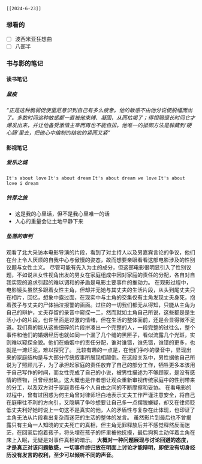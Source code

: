 `[[2024-6-23]]`
### 想看的
- [ ] 波西米亚狂想曲
- [ ] 八部半

### 书与影的笔记
#### 读书笔记
##### 鼠疫
_“正是这种脆弱促使里厄意识到自己有多么疲惫。他的敏感不由他分说便脱缰而出了。多数时间这种敏感都一直被他束缚、凝固，从而枯竭了；得相隔很长时间它才爆发出来，并让他备受激情主宰而再也不能自拔。他唯一的抵御方法是躲藏到‘硬心肠’里去，把他心中编制的结收的紧而又紧”_


#### 影视笔记
##### 爱乐之城
`It's about love`
`It's about dream`
`It's about dream we love`
`It's about love i dream`

##### 铃芽之旅
* 这是我的心里话，但不是我心里唯一的话
* 人心的重量会让土地平静下来

##### 坠落的审判
观看了北大采访本电影导演的片段，看到了对主持人以及男嘉宾言论的争议，他们在台上令人厌烦的自我中心与傲慢的姿态，故而想要亲眼看看这部电影涉及的性别议题与女性主义。
尽管可能有先入为主的成分，但这部电影很明显引入了性别议题，不如说从女性视角出发的男女在家庭组成中因对家庭的责任的分配，各自对自我实现的追求引起的难以调和的矛盾是电影主要事件的推动力。
在观影过程中，电影镜头虽然多跟着女性主角，但却并无她与其丈夫的生活片段，从头到尾丈夫只在相片，回忆，想象中露过面，在现实中与主角的交集仅有主角发现丈夫身死，抱着孩子与丈夫的尸体抽泣报警的画面。过往的一切我们都无从得知，只能从主角为自己的辩护，丈夫存留的录音中窥探一二，然而就如主角自己所说，这些都是是生活小小的片段，也许里面是过激的情绪，但在生活的整体面前，还是会显得微不足道。我们真的能从这些细碎的片段拼凑出一个完整的人，一段完整的过往么，整个事件和他们的婚姻经历也就如同一个漏了几个缝的黑匣子，看似流露几个光斑，实则难以窥探全貌。他们在婚姻中的责任分配，谁对谁错，谁先错，谁错的更多，也就是一滩烂泥，难以探究了。
比较有趣的一点是，在他们争吵的录音中，显现出来的家庭结构是与大部分传统叙事所展现相颠倒。在这段关系中，男性据他自己所说为了照顾儿子，为了承担起家庭的责任放弃了自己的部分工作，牺牲更多本该用于自己写作的时间，而女性完成了自己的小说，被男性描述为不够顾家，是没有感情的怪物，且曾经出轨。这大概也是作者想让观众重新审视传统家庭中的性别带来的分工，以及双方对于家庭责任与个人自由之间的不断摩擦和妥协。
在看电影的过程中，曾有过困惑为何主角曾对律师坦白地表示丈夫工作严谨注意安全，将自己在庭审往不利的方向引，又隐瞒了争吵想要让自己多一点摆脱嫌疑，却又在律师贬低丈夫利好她时说上一句这不是真实的他，人的矛盾性与复杂在此体现，也印证了主角无法从片段看出复杂而迷茫的生活的整体的发言。
虽然影片到最后也不曾揭露只有主角一人知晓的丈夫死亡的真相，但主角无罪释放后并不感觉释然反而迷茫，在回家后抱着孩子，将头埋在孩子的怀里被他抚摸，最后狗狗主动伴着主角在床上入眠，无疑是对事件真相的暗示。
**大概对一种问题展现与讨论回避的态度，才是真正对该问题敏感，一切事件终归放在明面上讨论才能辩明，即使没有切身经历没有发言的权利，至少可以倾听不同的声音。**

